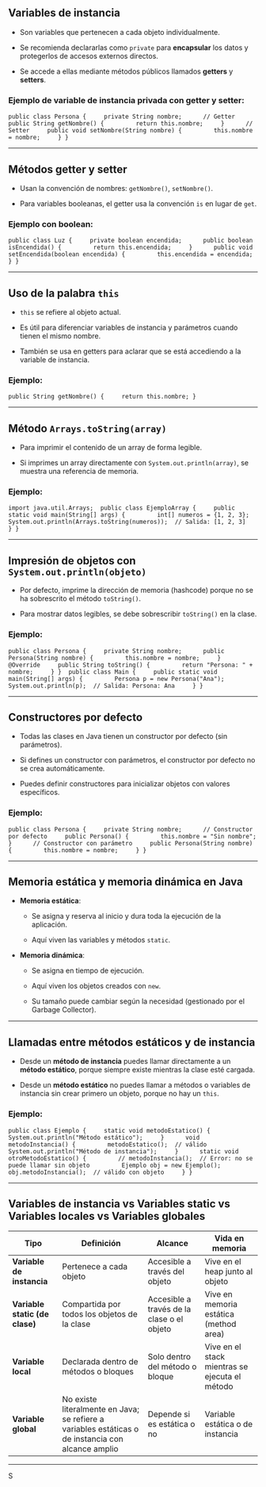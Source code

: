 ## Variables de instancia

- Son variables que pertenecen a cada objeto individualmente.
    
- Se recomienda declararlas como `private` para **encapsular** los datos y protegerlos de accesos externos directos.
    
- Se accede a ellas mediante métodos públicos llamados **getters** y **setters**.
    

### Ejemplo de variable de instancia privada con getter y setter:

`public class Persona {     private String nombre;      // Getter     public String getNombre() {         return this.nombre;     }      // Setter     public void setNombre(String nombre) {         this.nombre = nombre;     } }`

---

## Métodos getter y setter

- Usan la convención de nombres: `getNombre()`, `setNombre()`.
    
- Para variables booleanas, el getter usa la convención `is` en lugar de `get`.
    

### Ejemplo con boolean:

`public class Luz {     private boolean encendida;      public boolean isEncendida() {         return this.encendida;     }      public void setEncendida(boolean encendida) {         this.encendida = encendida;     } }`

---

## Uso de la palabra `this`

- `this` se refiere al objeto actual.
    
- Es útil para diferenciar variables de instancia y parámetros cuando tienen el mismo nombre.
    
- También se usa en getters para aclarar que se está accediendo a la variable de instancia.
    

### Ejemplo:

`public String getNombre() {     return this.nombre; }`

---

## Método `Arrays.toString(array)`

- Para imprimir el contenido de un array de forma legible.
    
- Si imprimes un array directamente con `System.out.println(array)`, se muestra una referencia de memoria.
    

### Ejemplo:

`import java.util.Arrays;  public class EjemploArray {     public static void main(String[] args) {         int[] numeros = {1, 2, 3};         System.out.println(Arrays.toString(numeros));  // Salida: [1, 2, 3]     } }`

---

## Impresión de objetos con `System.out.println(objeto)`

- Por defecto, imprime la dirección de memoria (hashcode) porque no se ha sobrescrito el método `toString()`.
    
- Para mostrar datos legibles, se debe sobrescribir `toString()` en la clase.
    

### Ejemplo:

`public class Persona {     private String nombre;      public Persona(String nombre) {         this.nombre = nombre;     }      @Override     public String toString() {         return "Persona: " + nombre;     } }  public class Main {     public static void main(String[] args) {         Persona p = new Persona("Ana");         System.out.println(p);  // Salida: Persona: Ana     } }`

---

## Constructores por defecto

- Todas las clases en Java tienen un constructor por defecto (sin parámetros).
    
- Si defines un constructor con parámetros, el constructor por defecto no se crea automáticamente.
    
- Puedes definir constructores para inicializar objetos con valores específicos.
    

### Ejemplo:

`public class Persona {     private String nombre;      // Constructor por defecto     public Persona() {         this.nombre = "Sin nombre";     }      // Constructor con parámetro     public Persona(String nombre) {         this.nombre = nombre;     } }`

---

## Memoria estática y memoria dinámica en Java

- **Memoria estática**:
    
    - Se asigna y reserva al inicio y dura toda la ejecución de la aplicación.
        
    - Aquí viven las variables y métodos `static`.
        
- **Memoria dinámica**:
    
    - Se asigna en tiempo de ejecución.
        
    - Aquí viven los objetos creados con `new`.
        
    - Su tamaño puede cambiar según la necesidad (gestionado por el Garbage Collector).
        

---

## Llamadas entre métodos estáticos y de instancia

- Desde un **método de instancia** puedes llamar directamente a un **método estático**, porque siempre existe mientras la clase esté cargada.
    
- Desde un **método estático** no puedes llamar a métodos o variables de instancia sin crear primero un objeto, porque no hay un `this`.
    

### Ejemplo:

`public class Ejemplo {     static void metodoEstatico() {         System.out.println("Método estático");     }      void metodoInstancia() {         metodoEstatico();  // válido         System.out.println("Método de instancia");     }      static void otroMetodoEstatico() {         // metodoInstancia();  // Error: no se puede llamar sin objeto         Ejemplo obj = new Ejemplo();         obj.metodoInstancia();  // válido con objeto     } }`

---

## Variables de instancia vs Variables static vs Variables locales vs Variables globales

|Tipo|Definición|Alcance|Vida en memoria|
|---|---|---|---|
|**Variable de instancia**|Pertenece a cada objeto|Accesible a través del objeto|Vive en el heap junto al objeto|
|**Variable static (de clase)**|Compartida por todos los objetos de la clase|Accesible a través de la clase o el objeto|Vive en memoria estática (method area)|
|**Variable local**|Declarada dentro de métodos o bloques|Solo dentro del método o bloque|Vive en el stack mientras se ejecuta el método|
|**Variable global**|No existe literalmente en Java; se refiere a variables estáticas o de instancia con alcance amplio|Depende si es estática o no|Variable estática o de instancia|

---

S